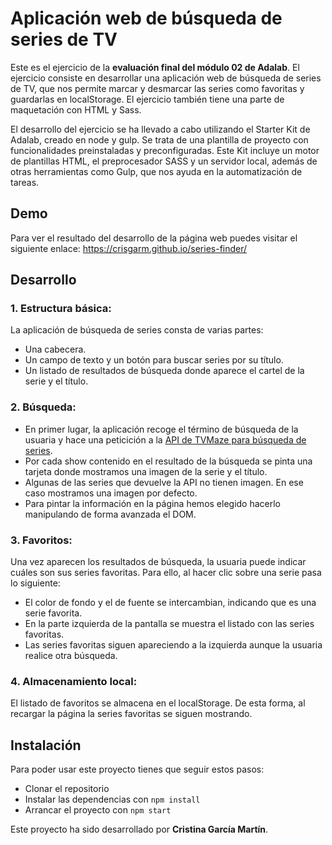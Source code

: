 # Aplicación web de búsqueda de series de TV

Este es el ejercicio de la **evaluación final del módulo 02 de Adalab**. El ejercicio consiste en desarrollar una aplicación web de búsqueda de series de TV, que nos permite marcar y desmarcar las series como favoritas y guardarlas en localStorage. El ejercicio también tiene una parte de maquetación con HTML y Sass.

El desarrollo del ejercicio se ha llevado a cabo utilizando el Starter Kit de Adalab, creado en node y gulp. Se trata de una plantilla de proyecto con funcionalidades preinstaladas y preconfiguradas. Este Kit incluye un motor de plantillas HTML, el preprocesador SASS y un servidor local, además de otras herramientas como Gulp, que nos ayuda en la automatización de tareas.

## Demo

Para ver el resultado del desarrollo de la página web puedes visitar el siguiente enlace: https://crisgarm.github.io/series-finder/

## Desarrollo

### 1. Estructura básica:

La aplicación de búsqueda de series consta de varias partes:

- Una cabecera.
- Un campo de texto y un botón para buscar series por su título.
- Un listado de resultados de búsqueda donde aparece el cartel de la serie y el título.

### 2. Búsqueda:

- En primer lugar, la aplicación recoge el término de búsqueda de la usuaria y hace una peticición a la [API de TVMaze para búsqueda de series](http://www.tvmaze.com/api#show-search).
- Por cada show contenido en el resultado de la búsqueda se pinta una tarjeta donde mostramos una imagen de la serie y el título.
- Algunas de las series que devuelve la API no tienen imagen. En ese caso mostramos una imagen por defecto.
- Para pintar la información en la página hemos elegido hacerlo manipulando de forma avanzada el DOM.

### 3. Favoritos:

Una vez aparecen los resultados de búsqueda, la usuaria puede indicar cuáles son sus series favoritas. Para ello, al hacer clic sobre una serie pasa lo siguiente:

- El color de fondo y el de fuente se intercambian, indicando que es una serie favorita.
- En la parte izquierda de la pantalla se muestra el listado con las series favoritas.
- Las series favoritas siguen apareciendo a la izquierda aunque la usuaria realice otra búsqueda.

### 4. Almacenamiento local:

El listado de favoritos se almacena en el localStorage. De esta forma, al recargar la página la series favoritas se siguen mostrando.

## Instalación

Para poder usar este proyecto tienes que seguir estos pasos:

- Clonar el repositorio
- Instalar las dependencias con `npm install`
- Arrancar el proyecto con `npm start`

Este proyecto ha sido desarrollado por **Cristina García Martín**.

